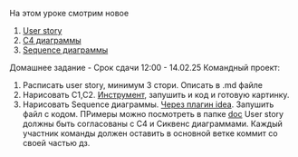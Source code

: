 На этом уроке смотрим новое

1) [User story](https://practicum.yandex.ru/blog/chto-takoe-user-story-i-kak-napisat/)
2) [С4 диаграммы](https://habr.com/en/companies/nspk/articles/679426/)
3) [Sequence диаграммы](https://habr.com/en/companies/X5Tech/articles/821687/)

Домашнее задание - Срок сдачи 12:00 - 14.02.25
Командный проект:
1) Расписать user story, минимум 3 стори. Описать в .md файле
2) Нарисовать С1,С2. [Инструмент](https://www.structurizr.com/dsl), запушить и код и готовую картинку.
3) Нарисовать Sequence диаграммы. [Через плагин idea](https://plugins.jetbrains.com/plugin/7017-plantuml-integration). Запушить файл с кодом.
ПРимеры можно посмотреть в папке [doc](doc/)
User story должны быть согласованы с C4 и Сиквенс диаграммами.
Каждый участник команды должен оставить в основной ветке коммит со своей частью дз.
